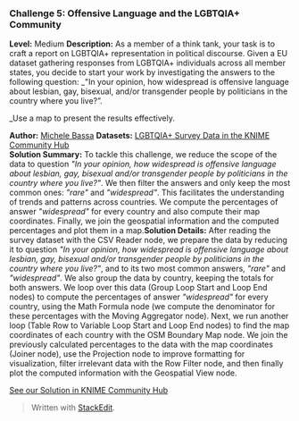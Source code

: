 ﻿### Challenge 5: Offensive Language and the LGBTQIA+ Community

****Level:**** Medium
****Description:**** As a member of a think tank, your task is to craft a report on LGBTQIA+ representation in political discourse. Given a EU dataset gathering responses from LGBTQIA+ individuals across all member states, you decide to start your work by investigating the answers to the following question:  _"In your opinion, how widespread is offensive language about lesbian, gay, bisexual, and/or transgender people by politicians in the country where you live?”.  
  
_Use a map to present the results effectively.

****Author**:** [Michele Bassa](https://hub.knime.com/michele_bassa)
****Datasets:**** [LGBTQIA+ Survey Data in the KNIME Community Hub](https://hub.knime.com/alinebessa/spaces/Just%20KNIME%20It!%20Season%203%20-%20Datasets/Challenge%205%20-%20Dataset~5454ntBTXopo7O3V/)<br>
****Solution Summary:**** To tackle this challenge, we reduce the scope of the data to question  _"In your opinion, how widespread is offensive language about lesbian, gay, bisexual and/or transgender people by politicians in the country where you live?"_. We then filter the answers and only keep the most common ones:  _"rare"_ and  _"widespread"_. This facilitates the understanding of trends and patterns across countries. We compute the percentages of answer  _"widespread"_  for every country and also compute their map coordinates. Finally, we join the geospatial information and the computed percentages and plot them in a map.****Solution Details:**** After reading the survey dataset with the CSV Reader node, we prepare the data by reducing it to question  _"In your opinion, how widespread is offensive language about lesbian, gay, bisexual and/or transgender people by politicians in the country where you live?"_, and to its two most common answers,  _"rare"_ and  _"widespread"_. We also group the data by country, keeping the totals for both answers. We loop over this data (Group Loop Start and Loop End nodes) to compute the percentages of answer  _"widespread"_  for every country, using the Math Formula node (we compute the denominator for these percentages with the Moving Aggregator node). Next, we run another loop (Table Row to Variable Loop Start and Loop End nodes) to find the map coordinates of each country with the OSM Boundary Map node. We join the previously calculated percentages to the data with the map coordinates (Joiner node), use the Projection node to improve formatting for visualization, filter irrelevant data with the Row Filter node, and then finally plot the computed information with the Geospatial View node.

[See our Solution in KNIME Community Hub](https://hub.knime.com/knime/spaces/Just%20KNIME%20It!/Challenge%205%20-%20Offensive%20Language%20and%20the%20LGBTQIA+%20Community~kqNKL3L8bXvdfurV/current-state?pk_vid=d6448d9ae537c0821725424102168798)


> Written with [StackEdit](https://stackedit.io/).
